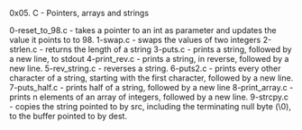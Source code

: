 0x05. C - Pointers, arrays and strings

0-reset_to_98.c -  takes a pointer to an int as parameter and updates the value it points to to 98.
1-swap.c - swaps the values of two integers
2-strlen.c - returns the length of a string
3-puts.c -  prints a string, followed by a new line, to stdout
4-print_rev.c - prints a string, in reverse, followed by a new line.
5-rev_string.c -  reverses a string.
6-puts2.c - prints every other character of a string, starting with the first character, followed by a new line.
7-puts_half.c - prints half of a string, followed by a new line
8-print_array.c - prints n elements of an array of integers, followed by a new line.
9-strcpy.c -  copies the string pointed to by src, including the terminating null byte (\0), to the buffer pointed to by dest.
